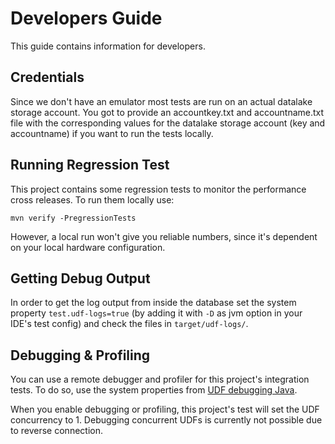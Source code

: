 # Developers Guide

This guide contains information for developers.

## Credentials
Since we don't have an emulator most tests are run on an actual datalake storage account.
You got to provide an accountkey.txt and accountname.txt file with the corresponding values for the datalake storage account (key and accountname) if you want to run the tests locally.

## Running Regression Test

This project contains some regression tests to monitor the performance cross releases. To run them locally use:

```shell
mvn verify -PregressionTests
```

However, a local run won't give you reliable numbers, since it's dependent on your local hardware configuration.

## Getting Debug Output

In order to get the log output from inside the database set the system property `test.udf-logs=true` (by adding it with `-D` as jvm option in your IDE's test config) and check the files in `target/udf-logs/`.

## Debugging & Profiling

You can use a remote debugger and profiler for this project's integration tests. To do so, use the system properties from [UDF debugging Java](https://github.com/exasol/udf-debugging-java/).

When you enable debugging or profiling, this project's test will set the UDF concurrency to 1. Debugging concurrent UDFs is currently not possible due to reverse connection.